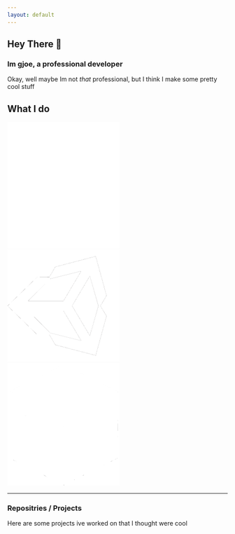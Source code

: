 ```yaml
---
layout: default
---
```



## Hey There 👋
### Im gjoe, a professional developer

Okay, well maybe Im not *that* professional, but I think I make some pretty cool stuff

## What I do 
<html>
<div id = "WhatIDo">
<img class="examples" border = "0" alt = "Discord Bots" src = "./images/Discord-Logo-White.png" width = "256">
<img clas ="examples" border = "0" alt= "Unity Projects" src = "./images/unity-tab-square-black.png" width = "256">
<!-- Credit for Minecraft logo here: https://github.com/simple-icons/simple-icons/issues/531 -->
<img class = "examples" border = "0" alt = "Minecraft Mods" src = "./images/mc.png/" width = "256">
</html>

<link rel="stylesheet" href="/stylesheets/index.css"/>

---
### Repositries / Projects
Here are some projects ive worked on that I thought were cool


